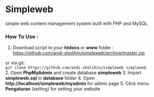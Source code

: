 # Simpleweb
simple web content management system built with PHP and MySQL

### How To Use :

1. Download script to your **htdocs** or **www** folder :  
  https://github.com/andi-sholihin/simpleweb/archive/master.zip  

  or via git:  
  `git clone https://github.com/andi-sholihin/simpleweb simpleweb`  
2. Open **PhpMyAdmin** and create database **simpleweb**
3. Import **simpleweb.sql** in **database** folder
4. Open **http://localhost/simpleweb/myadmin** for admin page
5. Click menu **Pengaturan** (setting) for setting your website
